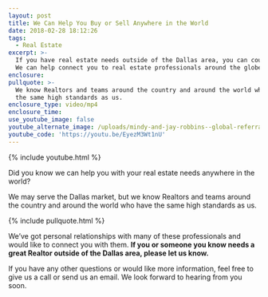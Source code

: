 ```yaml
---
layout: post
title: We Can Help You Buy or Sell Anywhere in the World
date: 2018-02-28 18:12:26
tags:
  - Real Estate
excerpt: >-
  If you have real estate needs outside of the Dallas area, you can count on us.
  We can help connect you to real estate professionals around the globe.
enclosure:
pullquote: >-
  We know Realtors and teams around the country and around the world who have
  the same high standards as us.
enclosure_type: video/mp4
enclosure_time:
use_youtube_image: false
youtube_alternate_image: /uploads/mindy-and-jay-robbins--global-referral-network-youtube-.jpg
youtube_code: 'https://youtu.be/EyezM3Wt1nU'
---
```


{% include youtube.html %}

Did you know we can help you with your real estate needs anywhere in the world?

We may serve the Dallas market, but we know Realtors and teams around the country and around the world who have the same high standards as us.

{% include pullquote.html %}

We’ve got personal relationships with many of these professionals and would like to connect you with them. **If you or someone you know needs a great Realtor outside of the Dallas area, please let us know.**

If you have any other questions or would like more information, feel free to give us a call or send us an email. We look forward to hearing from you soon.